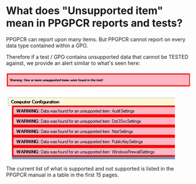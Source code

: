 # What does "Unsupported item" mean in PPGPCR reports and tests?

PPGPCR can report upon many items. But PPGPCR cannot report on every data type contained within a
GPO.

Therefore if a test / GPO contains unsupported data that cannot be TESTED against, we provide an
alert similar to what's seen here:

![549_1_image002](../../../../../static/img/product_docs/policypak/policypak/troubleshooting/grouppolicycompliancereporter/549_1_image002.webp)

![549_2_image0011](../../../../../static/img/product_docs/policypak/policypak/troubleshooting/grouppolicycompliancereporter/549_2_image0011.webp)

The current list of what is supported and not supported is listed in the PPGPCR manual in a table in
the first 15 pages.
